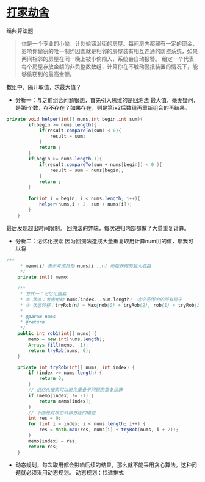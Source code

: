 # [打家劫舍](https://leetcode-cn.com/problems/house-robber/comments/)
经典算法题
> 你是一个专业的小偷，计划偷窃沿街的房屋。每间房内都藏有一定的现金，影响你偷窃的唯一制约因素就是相邻的房屋装有相互连通的防盗系统，如果两间相邻的房屋在同一晚上被小偷闯入，系统会自动报警。
给定一个代表每个房屋存放金额的非负整数数组，计算你在不触动警报装置的情况下，能够偷窃到的最高金额。

数组中，隔开取值，求最大值？
* 分析一：与之前组合问题很想，首先引入思维的是回溯法
最大值，毫无疑问，是第i个数，存不存在？如果存在，则是第i+2后数组再重新组合的再结果。
```java
private void helper(int[] nums,int begin,int sum){
        if(begin >= nums.length){
            if(result.compareTo(sum) < 0){
                result = sum;
            }
            return ;
        }
        if(begin >= nums.length-1){
            if(result.compareTo(sum + nums[begin]) < 0 ){
                result = sum + nums[begin];
            }
            return ;
        }
        
        for(int i = begin; i < nums.length; i++){
            helper(nums,i + 2, sum + nums[i]);
        }
    }
```
最后发现超出时间限制。
回溯法的弊端，每次递归内部都做了大量重复计算。

* 分析二：记忆化搜索
因为回溯法造成大量重复取用计算num[i]的值，那我可以将
```java
/**
     * memo[i] 表示考虑抢劫 nums[i...n] 所能获得的最大收益
     */
    private int[] memo;

    /**
     * 方式一：记忆化搜索
     * ① 状态：考虑抢劫 nums[index...num.length） 这个范围内的所有房子
     * ② 状态转移：tryRob(n) = Max{rob(0) + tryRob(2), rob(1) + tryRob(3)... rob(n-3) + tryRob(n-1), rob(n-2), rob(n-1)}
     *
     * @param nums
     * @return
     */
    public int rob1(int[] nums) {
        memo = new int[nums.length];
        Arrays.fill(memo, -1);
        return tryRob(nums, 0);
    }

    private int tryRob(int[] nums, int index) {
        if (index >= nums.length) {
            return 0;
        }
        // 记忆化搜索可以避免重叠子问题的重复运算
        if (memo[index] != -1) {
            return memo[index];
        }
        // 下面是对状态转移方程的描述
        int res = 0;
        for (int i = index; i < nums.length; i++) {
            res = Math.max(res, nums[i] + tryRob(nums, i + 2));
        }
        memo[index] = res;
        return res;
    }
```
* 动态规划，每次取用都会影响后续的结果，那么就不能采用贪心算法。这种问题就必须采用动态规划。
动态规划：找递推式